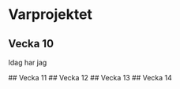 # Varprojektet

## Vecka 10
<p>Idag har jag </p>
## Vecka 11
## Vecka 12
## Vecka 13
## Vecka 14





